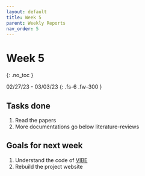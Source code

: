 ```yaml
---
layout: default
title: Week 5
parent: Weekly Reports
nav_order: 5
---
```


# Week 5
{: .no_toc }

02/27/23 - 03/03/23
{: .fs-6 .fw-300 }

## Tasks done
1. Read the papers
2. More documentations go below literature-reviews

## Goals for next week
1. Understand the code of [VIBE](https://github.com/mkocabas/VIBE)
2. Rebuild the project website